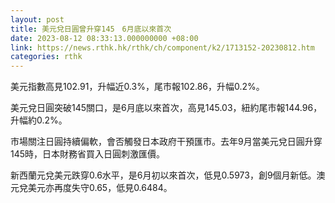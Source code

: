 ```yaml
---
layout: post
title: 美元兌日圓曾升穿145　6月底以來首次
date: 2023-08-12 08:33:13.000000000 +08:00
link: https://news.rthk.hk/rthk/ch/component/k2/1713152-20230812.htm
categories: rthk
---
```


美元指數高見102.91，升幅近0.3%，尾市報102.86，升幅0.2%。

美元兌日圓突破145關口，是6月底以來首次，高見145.03，紐約尾市報144.96，升幅約0.2%。

市場關注日圓持續偏軟，會否觸發日本政府干預匯市。去年9月當美元兌日圓升穿145時，日本財務省買入日圓刺激匯價。

新西蘭元兌美元跌穿0.6水平，是6月初以來首次，低見0.5973，創9個月新低。澳元兌美元亦再度失守0.65，低見0.6484。
